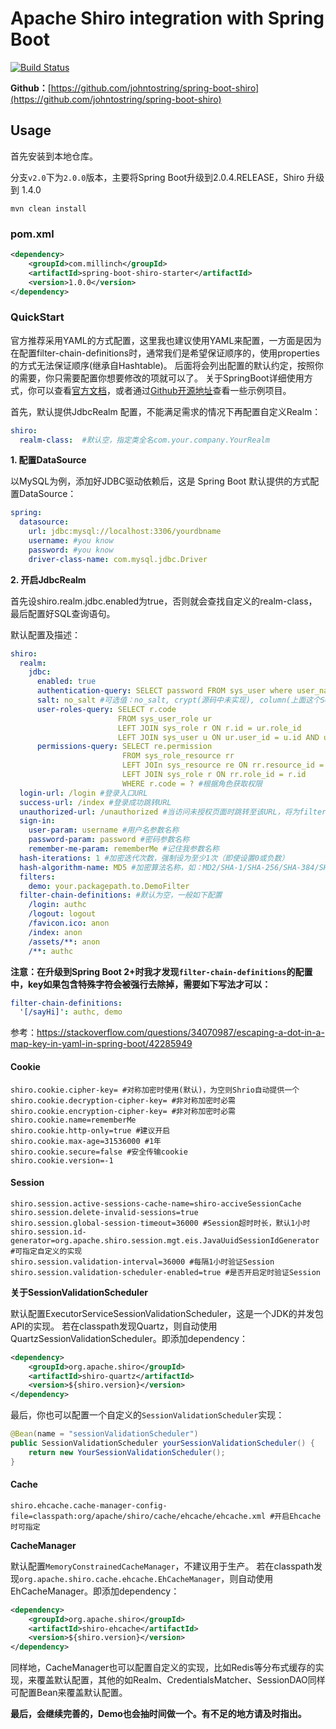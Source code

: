 Apache Shiro integration with Spring Boot
=========================================
[![Build Status](https://travis-ci.org/johntostring/spring-boot-shiro.svg?branch=master)](https://travis-ci.org/johntostring/spring-boot-shiro)

**Github：**[https://github.com/johntostring/spring-boot-shiro](https://github.com/johntostring/spring-boot-shiro)

## Usage

首先安装到本地仓库。

分支`v2.0`下为`2.0.0`版本，主要将Spring Boot升级到2.0.4.RELEASE，Shiro 升级到 1.4.0

`mvn clean install`

### pom.xml

```xml
<dependency>
    <groupId>com.millinch</groupId>
    <artifactId>spring-boot-shiro-starter</artifactId>
    <version>1.0.0</version>
</dependency>
```

### QuickStart
官方推荐采用YAML的方式配置，这里我也建议使用YAML来配置，一方面是因为在配置filter-chain-definitions时，通常我们是希望保证顺序的，使用properties的方式无法保证顺序(继承自Hashtable)。
后面将会列出配置的默认约定，按照你的需要，你只需要配置你想要修改的项就可以了。
关于SpringBoot详细使用方式，你可以查看[官方文档](http://docs.spring.io/spring-boot/docs/current/reference/htmlsingle/#common-application-properties)，或者通过[Github开源地址](https://github.com/spring-projects/spring-boot/tree/master/spring-boot-samples)查看一些示例项目。

首先，默认提供JdbcRealm 配置，不能满足需求的情况下再配置自定义Realm：
```yaml
shiro:
  realm-class:  #默认空，指定类全名com.your.company.YourRealm
```

**1. 配置DataSource**

以MySQL为例，添加好JDBC驱动依赖后，这是 Spring Boot 默认提供的方式配置DataSource：
```yaml
spring:
  datasource:
    url: jdbc:mysql://localhost:3306/yourdbname
    username: #you know
    password: #you know
    driver-class-name: com.mysql.jdbc.Driver
```

**2. 开启JdbcRealm**

首先设shiro.realm.jdbc.enabled为true，否则就会查找自定义的realm-class，最后配置好SQL查询语句。

默认配置及描述：
```yaml
shiro:
  realm:
    jdbc:
      enabled: true
      authentication-query: SELECT password FROM sys_user where user_name = ? #根据用户名获取密码
      salt: no_salt #可选值：no_salt, crypt(源码中未实现), column(上面这个SQL中第二列中获取salt), external(需继承JdbcRealm重写getSaltForUser()方法)
      user-roles-query: SELECT r.code
                        FROM sys_user_role ur
                        LEFT JOIN sys_role r ON r.id = ur.role_id
                        LEFT JOIN sys_user u ON ur.user_id = u.id AND u.user_name = ? #根据用户名获取角色
      permissions-query: SELECT re.permission
                         FROM sys_role_resource rr
                         LEFT JOIn sys_resource re ON rr.resource_id = re.id
                         LEFT JOIN sys_role r ON rr.role_id = r.id
                         WHERE r.code = ? #根据角色获取权限
  login-url: /login #登录入口URL
  success-url: /index #登录成功跳转URL
  unauthorized-url: /unauthorized #当访问未授权页面时跳转至该URL，将为filter chain中的每个AuthorizationFilter设置跳转URL（如果目标没有指定）
  sign-in:
    user-param: username #用户名参数名称
    password-param: password #密码参数名称
    remember-me-param: rememberMe #记住我参数名称
  hash-iterations: 1 #加密迭代次数，强制设为至少1次（即使设置0或负数）
  hash-algorithm-name: MD5 #加密算法名称，如：MD2/SHA-1/SHA-256/SHA-384/SHA-512
  filters:
    demo: your.packagepath.to.DemoFilter
  filter-chain-definitions: #默认为空，一般如下配置
    /login: authc
    /logout: logout
    /favicon.ico: anon
    /index: anon
    /assets/**: anon
    /**: authc
```

**注意：在升级到Spring Boot 2+时我才发现`filter-chain-definitions`的配置中，key如果包含特殊字符会被强行去除掉，需要如下写法才可以：**

```yaml
filter-chain-definitions:
  '[/sayHi]': authc, demo
```

参考：https://stackoverflow.com/questions/34070987/escaping-a-dot-in-a-map-key-in-yaml-in-spring-boot/42285949

#### Cookie

```properties
shiro.cookie.cipher-key= #对称加密时使用(默认)，为空则Shrio自动提供一个
shiro.cookie.decryption-cipher-key= #非对称加密时必需
shiro.cookie.encryption-cipher-key= #非对称加密时必需
shiro.cookie.name=rememberMe
shiro.cookie.http-only=true #建议开启
shiro.cookie.max-age=31536000 #1年
shiro.cookie.secure=false #安全传输cookie
shiro.cookie.version=-1
```

#### Session
```properties
shiro.session.active-sessions-cache-name=shiro-acciveSessionCache
shiro.session.delete-invalid-sessions=true
shiro.session.global-session-timeout=36000 #Session超时时长，默认1小时
shiro.session.id-generator=org.apache.shiro.session.mgt.eis.JavaUuidSessionIdGenerator #可指定自定义的实现
shiro.session.validation-interval=36000 #每隔1小时验证Session
shiro.session.validation-scheduler-enabled=true #是否开启定时验证Session
```

**关于SessionValidationScheduler**

默认配置ExecutorServiceSessionValidationScheduler，这是一个JDK的并发包API的实现。
若在classpath发现Quartz，则自动使用QuartzSessionValidationScheduler。即添加dependency：
```xml
<dependency>
    <groupId>org.apache.shiro</groupId>
    <artifactId>shiro-quartz</artifactId>
    <version>${shiro.version}</version>
</dependency>
```

最后，你也可以配置一个自定义的`SessionValidationScheduler`实现：
```java
@Bean(name = "sessionValidationScheduler")
public SessionValidationScheduler yourSessionValidationScheduler() {
    return new YourSessionValidationScheduler();
}
```

#### Cache
```properties
shiro.ehcache.cache-manager-config-file=classpath:org/apache/shiro/cache/ehcache/ehcache.xml #开启Ehcache时可指定
```

**CacheManager**

默认配置`MemoryConstrainedCacheManager`，不建议用于生产。
若在classpath发现`org.apache.shiro.cache.ehcache.EhCacheManager`，则自动使用EhCacheManager。即添加dependency：
```xml
<dependency>
    <groupId>org.apache.shiro</groupId>
    <artifactId>shiro-ehcache</artifactId>
    <version>${shiro.version}</version>
</dependency>
```
同样地，CacheManager也可以配置自定义的实现，比如Redis等分布式缓存的实现，来覆盖默认配置，其他的如Realm、CredentialsMatcher、SessionDAO同样可配置Bean来覆盖默认配置。

**最后，会继续完善的，Demo也会抽时间做一个。有不足的地方请及时指出。**
